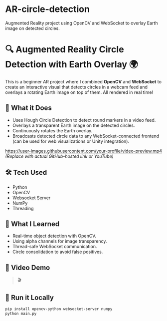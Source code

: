 # AR-circle-detection
Augmented Reality project using OpenCV and WebSocket to overlay Earth image on detected circles.
# 🔍 Augmented Reality Circle Detection with Earth Overlay 🌍

This is a beginner AR project where I combined **OpenCV** and **WebSocket** to create an interactive visual that detects circles in a webcam feed and overlays a rotating Earth image on top of them. All rendered in real time!

## 🎯 What it Does

- Uses Hough Circle Detection to detect round markers in a video feed.
- Overlays a transparent Earth image on the detected circles.
- Continuously rotates the Earth overlay.
- Broadcasts detected circle data to any WebSocket-connected frontend (can be used for web visualizations or Unity integration).

https://user-images.githubusercontent.com/your-profile/video-preview.mp4 *(Replace with actual GitHub-hosted link or YouTube)*

## 🛠️ Tech Used

- Python
- OpenCV
- Websocket Server
- NumPy
- Threading

## 🧠 What I Learned

- Real-time object detection with OpenCV.
- Using alpha channels for image transparency.
- Thread-safe WebSocket communication.
- Circle consolidation to avoid false positives.

## 📸 Video Demo

> 🎬 
## 🚀 Run it Locally

```bash
pip install opencv-python websocket-server numpy
python main.py
